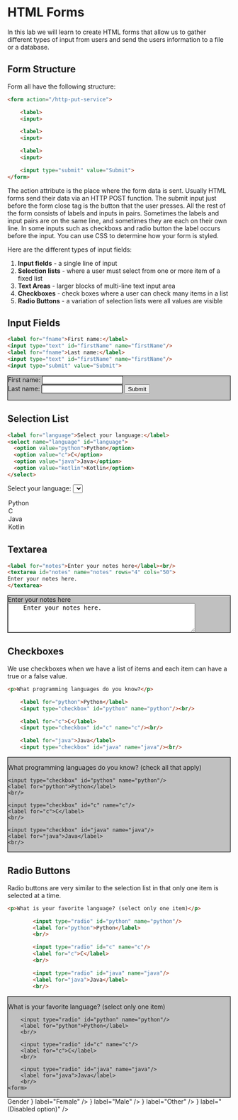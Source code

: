 # HTML Forms
In this lab we will learn to create HTML forms that allow us to gather different types of input from users and send the users information to a file or a database.

## Form Structure
Form all have the following structure:

```html
<form action="/http-put-service">

    <label>
    <input>

    <label>
    <input>

    <label>
    <input>

    <input type="submit" value="Submit">
</form>
```

The action attribute is the place where the form data is sent.  Usually HTML forms send their data via an HTTP POST function.  The submit input just before the form close tag is the button that the user presses.  All the rest of the form consists of labels and inputs in pairs.  Sometimes the labels and input pairs are on the same line, and sometimes they are each on their own line. In some inputs such as checkboxs and radio button the label occurs before the input. You can use CSS to determine how your form is styled.

Here are the different types of input fields:

1. **Input fields** - a single line of input
2. **Selection lists** - where a user must select from one or more item of a fixed list
3. **Text Areas** - larger blocks of multi-line text input area
4. **Checkboxes** - check boxes where a user can check many items in a list
5. **Radio Buttons** - a variation of selection lists were all values are visible

## Input Fields

```html
<label for="fname">First name:</label>
<input type="text" id="firstName" name="firstName"/>
<label for="fname">Last name:</label>
<input type="text" id="firstName" name="firstName"/>
<input type="submit" value="Submit">
```

<div style="border:solid black 1px; background-color:silver">
    <form action="/http-put-service">
        <label for="fname">First name:</label>
        <input style="border:solid black 1px" type="text" id="firstName" name="firstName"/><br/>
        <label for="fname">Last name:</label>
        <input style="border:solid black 1px" type="text" id="lastName" name="lastName"/>
        <input type="submit" value="Submit">
    </form>
</div>

## Selection List

```html
<label for="language">Select your language:</label>
<select name="language" id="language">
  <option value="python">Python</option>
  <option value="c">C</option>
  <option value="java">Java</option>
  <option value="kotlin">Kotlin</option>
</select>
```

<label for="fname">Select your language:</label>
<select name="language" id="language">
  <option value="python">Python</option>
  <option value="c">C</option>
  <option value="java">Java</option>
  <option value="kotlin">Kotlin</option>
</select>

## Textarea

```html
<label for="notes">Enter your notes here</label><br/>
<textarea id="notes" name="notes" rows="4" cols="50">
Enter your notes here.
</textarea>
```

<div style="border:solid black 1px; background-color:silver">
    <label for="notes">Enter your notes here</label><br/>
    <textarea id="notes" name="notes" rows="4" cols="50">
    Enter your notes here.
    </textarea>
</div>

## Checkboxes
We use checkboxes when we have a list of items and each item can have a true or a false value.

```html
<p>What programming languages do you know?</p>

    <label for="python">Python</label>
    <input type="checkbox" id="python" name="python"/><br/>

    <label for="c">C</label>
    <input type="checkbox" id="c" name="c"/><br/>

    <label for="java">Java</label>
    <input type="checkbox" id="java" name="java"/><br/>
```

<div style="border:solid black 1px; background-color:silver">
    <p>What programming languages do you know? (check all that apply)</p>

    <input type="checkbox" id="python" name="python"/>
    <label for="python">Python</label>
    <br/>

    <input type="checkbox" id="c" name="c"/>
    <label for="c">C</label>
    <br/>

    <input type="checkbox" id="java" name="java"/>
    <label for="java">Java</label>
    <br/>
</div>

## Radio Buttons
Radio buttons are very similar to the selection list in that only one item is selected at a time.

```html
<p>What is your favorite language? (select only one item)</p>

        <input type="radio" id="python" name="python"/>
        <label for="python">Python</label>
        <br/>

        <input type="radio" id="c" name="c"/>
        <label for="c">C</label>
        <br/>

        <input type="radio" id="java" name="java"/>
        <label for="java">Java</label>
        <br/>
```

<div style="border:solid black 1px; background-color:silver">
    <form>
        <p>What is your favorite language? (select only one item)</p>

        <input type="radio" id="python" name="python"/>
        <label for="python">Python</label>
        <br/>

        <input type="radio" id="c" name="c"/>
        <label for="c">C</label>
        <br/>

        <input type="radio" id="java" name="java"/>
        <label for="java">Java</label>
        <br/>
    <form>
</div>

<form onSubmit={handleSubmit}>
<FormControl component="fieldset">
  <FormLabel component="legend">Gender</FormLabel>
  <RadioGroup aria-label="gender" name="gender1" value={value} onChange={handleChange}>
    <FormControlLabel value="female" control={<Radio />} label="Female" />
    <FormControlLabel value="male" control={<Radio />} label="Male" />
    <FormControlLabel value="other" control={<Radio />} label="Other" />
    <FormControlLabel value="disabled" disabled control={<Radio />} label="(Disabled option)" />
  </RadioGroup>
</FormControl>
</form>

